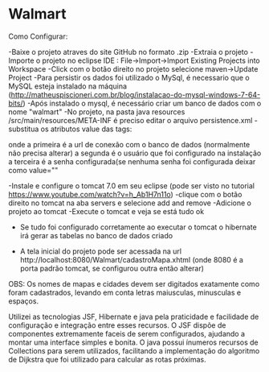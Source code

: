 # Walmart

Como Configurar:

-Baixe o projeto atraves do site GitHub no formato .zip
-Extraia o projeto
-Importe o projeto no eclipse IDE : File->Import->Import Existing Projects into Workspace
-Click com o botão direito no projeto selecione maven->Update Project
-Para persistir os dados foi utilizado o MySql, é necessario que o MySQL esteja instalado na máquina (http://matheuspiscioneri.com.br/blog/instalacao-do-mysql-windows-7-64-bits/)
-Após instalado o mysql, é necessário criar um banco de dados com o nome "walmart"
-No projeto, na pasta java resources /src/main/resources/META-INF é preciso editar o arquivo persistence.xml
-substitua os atributos value das tags:
<property name="javax.persistence.jdbc.url" value="jdbc:mysql://localhost/walmart" />
<property name="javax.persistence.jdbc.user" value="root" />
<property name="javax.persistence.jdbc.password" value="root" />

onde a primeira é a url de conexão com o banco de dados (normalmente não precisa alterar)
a segunda é o usuário que foi configurado na instalação
a terceira é a senha configurada(se nenhuma senha foi configurada deixar como value=""

-Instale e configure o tomcat 7.0 em seu eclipse (pode ser visto no tutorial https://www.youtube.com/watch?v=h_Ab1H7n11o)
-clique com o botão direito no tomcat na aba servers e selecione add and remove
-Adicione o projeto ao tomcat
-Execute o tomcat e veja se está tudo ok
- Se tudo foi configurado corretamente ao executar o tomcat o hibernate irá gerar as tabelas no banco de dados criado

- A tela inicial do projeto pode ser acessada na url http://localhost:8080/Walmart/cadastroMapa.xhtml (onde 8080 é a porta padrão tomcat, se configurou outra então alterar)

OBS: Os nomes de mapas e cidades devem ser digitados exatamente como foram cadastrados, levando em conta letras maiusculas, minusculas e espaços.

Utilizei as tecnologias JSF, Hibernate e java pela praticidade e facilidade de configuração e integração entre esses recursos. O JSF
dispõe de componentes extremamente faceis de serem configurados, ajudando a montar uma interface simples e bonita. O java possui ínumeros
recursos de Collections para serem utilizados, facilitando a implementação do algoritmo de Dijkstra que foi utilizado para calcular as rotas próximas.
